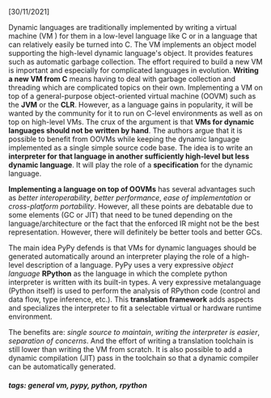 <!-- Please prefix the notes with the date as in [22/12/2020] -->

[30/11/2021]

Dynamic languages are traditionally implemented by writing a virtual machine (VM ) for them in a low-level language like C or in a language that can relatively easily be turned into C. The VM implements an object model supporting the high-level dynamic language's object. It provides features such as automatic garbage collection. The effort required to build a new VM is important and especially for complicated languages in evolution. **Writing a new VM from C** means having to deal with garbage collection and threading which are complicated topics on their own. Implementing a VM on top of a general-purpose object-oriented virtual machine (OOVM) such as the **JVM** or the **CLR**. However, as a language gains in popularity, it will be wanted by the community for it to run on C-level environments as well as on top on high-level VMs. The crux of the argument is that **VMs for dynamic languages should not be written by hand**. The authors argue that it is possible to benefit from OOVMs while keeping the dynamic language implemented as a single simple source code base. The idea is to write an **interpreter for that language in another sufficiently high-level but less dynamic language**. It will play the role of a **specification** for the dynamic language.

**Implementing a language on top of OOVMs** has several advantages such as *better interoperability*, *better performance*, *ease of implementation* or *cross-platform portability*. However, all these points are debatable due to some elements (GC or JIT) that need to be tuned depending on the language/architecture or the fact that the enforced IR might not be the best representation. However, there will definitely be better tools and better GCs.

The main idea PyPy defends is that VMs for dynamic languages should be generated automatically around an interpreter playing the role of a high-level description of a language. PyPy uses a very expressive *object language* **RPython** as the language in which the complete python  interpreter is written with its built-in types. A very expressive metalanguage (Python itself) is used to perform the analysis of RPython code (control and data flow, type inference, etc.). This **translation framework** adds aspects and specializes the interpreter to fit a selectable virtual or hardware runtime environment. 

The benefits are: *single source to maintain*, *writing the interpreter is easier*, *separation of concerns*. And the effort of writing a translation toolchain is still lower than writing the VM from scratch. It is also possible to add a dynamic compilation (JIT) pass in the toolchain so that a dynamic compiler can be automatically generated.


##### tags: general vm, pypy, python, rpython